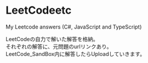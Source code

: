 # LeetCodeetc
My Leetcode answers (C#, JavaScript and TypeScript)

LeetCodeの自力で解いた解答を格納。  
それぞれの解答に、元問題のurlリンクあり。  
LeetCode_SandBox内に解答したらUploadしていきます。
